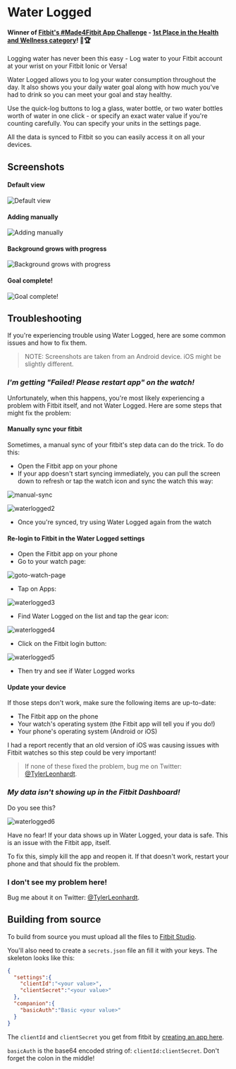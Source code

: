 # Water Logged

#### Winner of [Fitbit's #Made4Fitbit App Challenge](https://dev.fitbit.com/app-champ-2017/) - [1st Place in the Health and Wellness category](https://dev.fitbit.com/blog/2018-01-24-app-challenge-winners/)! 🥇🏆

Logging water has never been this easy - Log water to your Fitbit account at your wrist on your Fitbit Ionic or Versa!

Water Logged allows you to log your water consumption throughout the day. It also shows you your daily water goal along with how much you've had to drink so you can meet your goal and stay healthy.

Use the quick-log buttons to log a glass, water bottle, or two water bottles worth of water in one click - or specify an exact water value if you're counting carefully. You can specify your units in the settings page.

All the data is synced to Fitbit so you can easily access it on all your devices.

## Screenshots

#### Default view

![Default view](https://user-images.githubusercontent.com/2644648/35448636-afb11196-026f-11e8-8600-2dbd17ae1969.png)

#### Adding manually

![Adding manually](https://user-images.githubusercontent.com/2644648/35448646-b53be0d2-026f-11e8-8e34-a8cb7dfe89ff.png)

#### Background grows with progress

![Background grows with progress](https://user-images.githubusercontent.com/2644648/35448640-b2572250-026f-11e8-883b-a133c09605f4.png)

#### Goal complete!

![Goal complete!](https://user-images.githubusercontent.com/2644648/35448642-b3b35e48-026f-11e8-8dc7-0f2e6477d2a6.png)

## Troubleshooting

If you're experiencing trouble using Water Logged, here are some common issues and how to fix them.

> NOTE: Screenshots are taken from an Android device. iOS might be slightly different.

### _I'm getting "Failed! Please restart app" on the watch!_

Unfortunately, when this happens, you're most likely experiencing a problem with Fitbit itself, and not Water Logged. Here are some steps that might fix the problem:

#### Manually sync your fitbit

Sometimes, a manual sync of your fitbit's step data can do the trick. To do this:

* Open the Fitbit app on your phone
* If your app doesn't start syncing immediately, you can pull the screen down to refresh or tap the watch icon and sync the watch this way:

![manual-sync](https://user-images.githubusercontent.com/2644648/41394772-1a8c0022-6f60-11e8-84e7-a189707cfc1c.jpeg)

![waterlogged2](https://user-images.githubusercontent.com/2644648/41394774-1ac0b2cc-6f60-11e8-96a0-c9f21d6adbe1.jpeg)

* Once you're synced, try using Water Logged again from the watch

#### Re-login to Fitbit in the Water Logged settings

* Open the Fitbit app on your phone
* Go to your watch page:

![goto-watch-page](https://user-images.githubusercontent.com/2644648/41394772-1a8c0022-6f60-11e8-84e7-a189707cfc1c.jpeg)

* Tap on Apps:

![waterlogged3](https://user-images.githubusercontent.com/2644648/41394775-1ad5aaba-6f60-11e8-89a5-4c53615caf58.jpeg)

* Find Water Logged on the list and tap the gear icon:

![waterlogged4](https://user-images.githubusercontent.com/2644648/41394777-1ae7c3bc-6f60-11e8-9ffa-a30625016a06.jpeg)

* Click on the Fitbit login button:

![waterlogged5](https://user-images.githubusercontent.com/2644648/41394778-1afb290c-6f60-11e8-8b78-6839efcb957b.jpeg)

* Then try and see if Water Logged works

#### Update your device

If those steps don't work, make sure the following items are up-to-date:

* The Fitbit app on the phone
* Your watch's operating system (the Fitbit app will tell you if you do!)
* Your phone's operating system (Android or iOS)

I had a report recently that an old version of iOS was causing issues with Fitbit watches so this step could be very important!

> If none of these fixed the problem, bug me on Twitter: [@TylerLeonhardt](https://twitter.com/TylerLeonhardt).

### _My data isn't showing up in the Fitbit Dashboard!_

Do you see this?

![waterlogged6](https://user-images.githubusercontent.com/2644648/41395391-6462f6a4-6f62-11e8-8c1c-27620665770d.jpeg)

Have no fear! If your data shows up in Water Logged, your data is safe. This is an issue with the Fitbit app, itself.

To fix this, simply kill the app and reopen it. If that doesn't work, restart your phone and that should fix the problem.

### I don't see my problem here!

Bug me about it on Twitter: [@TylerLeonhardt](https://twitter.com/TylerLeonhardt).

## Building from source

To build from source you must upload all the files to [Fitbit Studio](https://studio.fitbit.com).

You'll also need to create a `secrets.json` file an fill it with your keys. The skeleton looks like this:

```json
{
  "settings":{
    "clientId":"<your value>",
    "clientSecret":"<your value>"
  },
  "companion":{
    "basicAuth":"Basic <your value>"
  }
}
```

The `clientId` and `clientSecret` you get from fitbit by [creating an app here](https://dev.fitbit.com/apps/new/).

`basicAuth` is the base64 encoded string of: `clientId:clientSecret`. Don't forget the colon in the middle!
